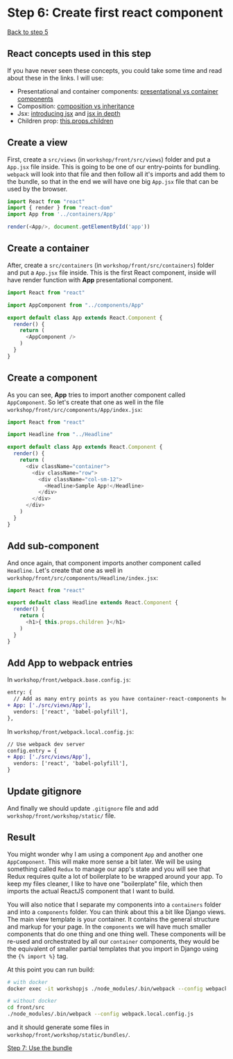 # Step 6: Create first react component

[Back to step 5](/en/step5_add_django_webpack_loader)

## React concepts used in this step
If you have never seen these concepts, you could take some time and read about these in the links.
I will use:
- Presentational and container components: [presentational vs container components](https://medium.com/@dan_abramov/smart-and-dumb-components-7ca2f9a7c7d0)
- Composition: [composition vs inheritance](https://reactjs.org/docs/composition-vs-inheritance.html)
- Jsx: [introducing jsx](https://reactjs.org/docs/introducing-jsx.html) and [jsx in depth](https://reactjs.org/docs/jsx-in-depth.html)
- Children prop: [this.props.children](https://learn.co/lessons/react-this-props-children)

## Create a view
First, create a `src/views` (in `workshop/front/src/views`) folder and
put a `App.jsx` file inside. This is going to be one of our entry-points for bundling.
`webpack` will look into that file and then follow all it's imports and add them
to the bundle, so that in the end we will have one big `App.jsx` file that can be used by the browser.

```javascript
import React from "react"
import { render } from "react-dom"
import App from '../containers/App'

render(<App/>, document.getElementById('app'))
```

## Create a container
After, create a `src/containers` (in `workshop/front/src/containers`) folder and
put a `App.jsx` file inside. This is the first React component, inside will have render function with **App** presentational component.

```javascript
import React from "react"

import AppComponent from "../components/App"

export default class App extends React.Component {
  render() {
    return (
      <AppComponent />
    )
  }
}
```

## Create a component
As you can see, **App** tries to import another component called
`AppComponent`. So let's create that one as well in the file
`workshop/front/src/components/App/index.jsx`:

```javascript
import React from "react"

import Headline from "../Headline"

export default class App extends React.Component {
  render() {
    return (
      <div className="container">
        <div className="row">
          <div className="col-sm-12">
            <Headline>Sample App!</Headline>
          </div>
        </div>
      </div>
    )
  }
}
```

## Add sub-component
And once again, that component imports another component called `Headline`.
Let's create that one as well in `workshop/front/src/components/Headline/index.jsx`:

```javascript
import React from "react"

export default class Headline extends React.Component {
  render() {
    return (
      <h1>{ this.props.children }</h1>
    )
  }
}
```

## Add App to webpack entries

In `workshop/front/webpack.base.config.js`:
```diff
entry: {
  // Add as many entry points as you have container-react-components here
+ App: ['./src/views/App'],
  vendors: ['react', 'babel-polyfill'],
},
```

In `workshop/front/webpack.local.config.js`:
```diff
// Use webpack dev server
config.entry = {
+ App: ['./src/views/App'],
  vendors: ['react', 'babel-polyfill'],
}
```

## Update gitignore
And finally we should update `.gitignore` file and add `workshop/front/workshop/static/` file.

## Result
You might wonder why I am using a component `App` and another one
`AppComponent`. This will make more sense a bit later. We will be using
something called `Redux` to manage our app's state and you will see that Redux
requires quite a lot of boilerplate to be wrapped around your app. To keep my
files cleaner, I like to have one "boilerplate" file, which then imports the
actual ReactJS component that I want to build.

You will also notice that I separate my components into a `containers` folder
and into a `components` folder. You can think about this a bit like Django
views. The main view template is your container. It contains the general
structure and markup for your page. In the `components` we will have much
smaller components that do one thing and one thing well. These components will
be re-used and orchestrated by all our `container` components, they would be the
equivalent of smaller partial templates that you import in Django using the
`{% import %}` tag.

At this point you can run build:
```bash
# with docker
docker exec -it workshopjs ./node_modules/.bin/webpack --config webpack.local.config.js

# without docker
cd front/src
./node_modules/.bin/webpack --config webpack.local.config.js
```

and it should generate some files in `workshop/front/workshop/static/bundles/`.

[Step 7: Use the bundle](/en/step7_use_the_bundle)
